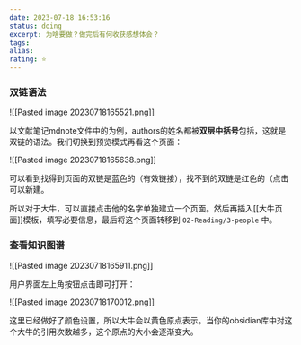 ```yaml
---
date: 2023-07-18 16:53:16
status: doing
excerpt: 为啥要做？做完后有何收获感想体会？
tags: 
alias: 
rating: ⭐
---
```


### 双链语法

![[Pasted image 20230718165521.png]]

以文献笔记mdnote文件中的为例，authors的姓名都被**双层中括号**包括，这就是双链的语法。我们切换到预览模式再看这个页面：

![[Pasted image 20230718165638.png]]

可以看到找得到页面的双链是蓝色的（有效链接），找不到的双链是红色的（点击可以新建。

所以对于大牛，可以直接点击他的名字单独建立一个页面。然后再插入[[大牛页面]]模板，填写必要信息，最后将这个页面转移到 `02-Reading/3-people` 中。

### 查看知识图谱

![[Pasted image 20230718165911.png]]

用户界面左上角按钮点击即可打开：

![[Pasted image 20230718170012.png]]

这里已经做好了颜色设置，所以大牛会以黄色原点表示。当你的obsidian库中对这个大牛的引用次数越多，这个原点的大小会逐渐变大。